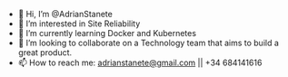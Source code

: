 - 👋 Hi, I’m @AdrianStanete
- 👀 I’m interested in Site Reliability  
- 🌱 I’m currently learning Docker and Kubernetes
- 💞️ I’m looking to collaborate on a Technology team that aims to build a great product.
- 📫 How to reach me: adrianstanete@gmail.com || +34 684141616

<!---
AdrianStanete/AdrianStanete is a ✨ special ✨ repository because its `README.md` (this file) appears on your GitHub profile.
You can click the Preview link to take a look at your changes.
--->
